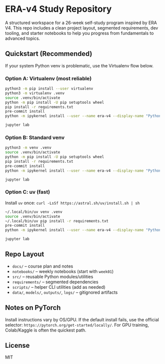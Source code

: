 # ERA-v4 Study Repository

A structured workspace for a 26-week self-study program inspired by ERA V4. This repo includes a clean project layout, segmented requirements, dev tooling, and starter notebooks to help you progress from fundamentals to advanced topics.

## Quickstart (Recommended)

If your system Python venv is problematic, use the Virtualenv flow below.

### Option A: Virtualenv (most reliable)

```bash
python3 -m pip install --user virtualenv
python3 -m virtualenv .venv
source .venv/bin/activate
python -m pip install -U pip setuptools wheel
pip install -r requirements.txt
pre-commit install
python -m ipykernel install --user --name era-v4 --display-name "Python (era-v4)"

jupyter lab
```

### Option B: Standard venv

```bash
python3 -m venv .venv
source .venv/bin/activate
python -m pip install -U pip setuptools wheel
pip install -r requirements.txt
pre-commit install
python -m ipykernel install --user --name era-v4 --display-name "Python (era-v4)"

jupyter lab
```

### Option C: uv (fast)

Install `uv` once: `curl -LsSf https://astral.sh/uv/install.sh | sh`

```bash
~/.local/bin/uv venv .venv
source .venv/bin/activate
~/.local/bin/uv pip install -r requirements.txt
pre-commit install
python -m ipykernel install --user --name era-v4 --display-name "Python (era-v4)"

jupyter lab
```

## Repo Layout

- `docs/` – course plan and notes
- `notebooks/` – weekly notebooks (start with `week01`)
- `src/` – reusable Python modules/utilities
- `requirements/` – segmented dependencies
- `scripts/` – helper CLI utilities (add as needed)
- `data/`, `models/`, `outputs/`, `logs/` – gitignored artifacts

## Notes on PyTorch

Install instructions vary by OS/GPU. If the default install fails, use the official selector: `https://pytorch.org/get-started/locally/`. For GPU training, Colab/Kaggle is often the quickest path.

## License

MIT
